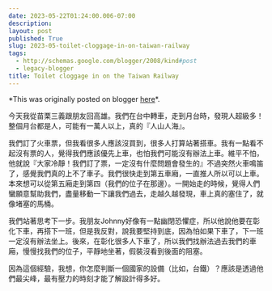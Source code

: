 ```yaml
---
date: 2023-05-22T01:24:00.006-07:00
description: 
layout: post
published: True
slug: 2023-05-toilet-cloggage-in-on-taiwan-railway
tags:
  - http://schemas.google.com/blogger/2008/kind#post
  - legacy-blogger
title: Toilet cloggage in on the Taiwan Railway
---
```


\*This was originally posted on blogger [here](https://www.rohanprasad.org/2023/05/toilet-cloggage-in-on-taiwan-railway.html)\*.

今天我從苗栗三義跟朋友回高雄。我們在台中轉車，走到月台時，發現人超級多！整個月台都是人，可能有一萬人以上，真的『人山人海』。

我們訂了火車票，但我看很多人應該沒買到，很多人打算站著搭車。我有一點看不起沒有票的人，覺得我們應該優先上車，也怕我們可能沒有辦法上車。維平不怕，他就說『大家冷靜！我們訂了票，一定沒有什麼問題會發生的』不過突然火車鳴笛了，感覺我們真的上不了車子。我們很快走到第五車廂，一直推人所以可以上車。本來想可以從第五廂走到第四（我們的位子在那邊）。一開始走的時候，覺得人們蠻願意幫助我們，盡量移動一下讓我們過去，走越久越發現，車上真的塞住了，就像堵塞的馬桶。

我們站著思考下一步。我朋友Johnny好像有一點幽閉恐懼症，所以他說他要在彰化下車，再搭下一班，但是我反對，說我要堅持到底，因為怕如果下車了，下一班一定沒有辦法坐上。後來，在彰化很多人下車了，所以我們找辦法過去我們的車廂，慢慢找我們的位子，平靜地坐著，假裝沒看到後面的阻塞。

因為這個經驗，我想，你怎麼判斷一個國家的設備（比如，台鐵）？應該是透過他們最尖峰，最有壓力的時刻才能了解設計得多好。


